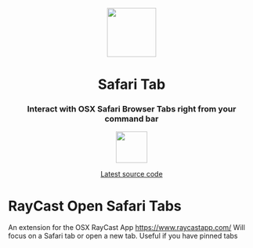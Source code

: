 <p align="center">
<img width=100 src="[https://github.com/GavinTomlins/raycast-safari-tab/main/assets/safari-icon-64](https://github.com/GavinTomlins/raycast-safari-tab/blob/main/assets/safari-icon-64.png)">
</p>

<h1 align="center">Safari Tab</h1>

<h3 align="center">
Interact with OSX Safari Browser Tabs right from your command bar
</h3>

<p align="center">
<a title="Install Safari Browser Tabs" href="https://www.raycast.com/gavintomlins/safari-tab"><img src="https://www.raycast.com/gavintomlins/safari-tab/install_button@2x.png" style="height: 64px;" alt="" height="64"></a>
</p>

<p align="center">
<a href="https://github.com/raycast/extensions/tree/main/extensions/safari-tab" title="Safari Browser Tab Raycast extension latest source code">Latest source code
</a>
</p>

# RayCast Open Safari Tabs
An extension for the OSX RayCast App https://www.raycastapp.com/
Will focus on a Safari tab or open a new tab. Useful if you have pinned tabs

